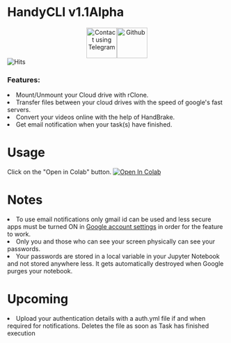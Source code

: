 # HandyCLI v1.1Alpha
<center><a href="https://t.me/skghd1"><img src='https://upload.wikimedia.org/wikipedia/commons/8/82/Telegram_logo.svg' height="70" alt="Contact using Telegram"/></a><a href="https://github.com/SKGHD/Handy/"><img src='https://upload.wikimedia.org/wikipedia/commons/thumb/9/95/Font_Awesome_5_brands_github.svg/800px-Font_Awesome_5_brands_github.svg.png' height="70" alt="Github"/></a></center>
<img src="https://hitcounter.pythonanywhere.com/count/tag.svg?url=https%3A%2F%2Fgithub.com%2FSKGHD%2FHandy%2F" alt="Hits">
<br><b><h3>Features:</h3></b>
  <li>Mount/Unmount your Cloud drive with rClone.</li>
  <li>Transfer files between your cloud drives with the speed of google's fast servers.</li>
  <li>Convert your videos online with the help of HandBrake.</li>
  <li>Get email notification when your task(s) have finished.</li>
</ul> 


# Usage
Click on the "Open in Colab" button.
[![Open In Colab](https://colab.research.google.com/assets/colab-badge.svg)](https://colab.research.google.com/github/SKGHD/Handy/blob/master/HandyCLI.ipynb)

# Notes
<li> To use email notifications only gmail id can be used and less secure apps must be turned ON in <a href="https://myaccount.google.com/lesssecureapps">Google account settings</a> in order for the feature to work. </li> 
<li> Only you and those who can see your screen physically can see your passwords. </li>
<li> Your passwords are stored in a local variable in your Jupyter Notebook and not stored anywhere less. It gets automatically destroyed when Google purges your notebook. </li>


# Upcoming 
<li> Upload your authentication details with a auth.yml file if and when required for notifications. Deletes the file as soon as Task has finished execution </li>
